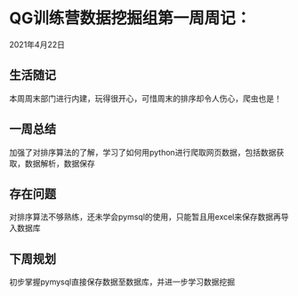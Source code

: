 # QG训练营数据挖掘组第一周周记：
2021年4月22日

## 生活随记

本周周末部门进行内建，玩得很开心，可惜周末的排序却令人伤心，爬虫也是！

## 一周总结

加强了对排序算法的了解，学习了如何用python进行爬取网页数据，包括数据获取，数据解析，数据保存

## 存在问题

对排序算法不够熟练，还未学会pymsql的使用，只能暂且用excel来保存数据再导入数据库

## 下周规划

初步掌握pymysql直接保存数据至数据库，并进一步学习数据挖掘